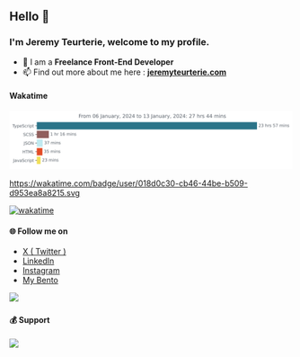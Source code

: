 ## Hello 👋
### I'm Jeremy Teurterie, welcome to my profile.

- 🌴 I am a <b>Freelance Front-End Developer</b>
- 📫 Find out more about me here : <b><a href="https://jeremyteurterie.com" target="_blank">jeremyteurterie.com</a></b>

<!-- #### 🚀 My projects

- <a href="https://sharuco.lndev.me/" target="_blank">Sharuco</a> : Share and explore essential codes, create forms to retrieve information and keep useful links.
- <a href="https://lnui.lndev.me/" target="_blank">LNUI</a> : With LNUI you will have components of all types that will allow you to build your website from scratch.
- <a href="https://wp.lndev.me/" target="_blank">World Portfolios</a> : Open source collection of World Portfolios. -->

#### Wakatime
[![wakatime-stats](https://github.com/jeremyteurterie/jeremyteurterie/blob/master/images/stat.svg)](https://wakatime.com/@jeremyteurterie)

https://wakatime.com/badge/user/018d0c30-cb46-44be-b509-d953ea8a8215.svg

[![wakatime](https://wakatime.com/badge/user/018d0c30-cb46-44be-b509-d953ea8a8215.svg)](https://wakatime.com/@018d0c30-cb46-44be-b509-d953ea8a8215)

#### 🌐 Follow me on

- <a href="https://twitter.com/jeremyteurterie" target="_blank">X ( Twitter )</a>
- <a href="https://linkedin.com/in/jeremyteurterie" target="_blank">LinkedIn</a>
- <a href="https://instagram.com/jeremyteurterie" target="_blank">Instagram</a>
- <a href="https://bento.me/jeremyteurterie" target="_blank">My Bento</a>

![](https://komarev.com/ghpvc/?username=jeremyteurterie)

#### 💰 Support
<p><a href="https://www.buymeacoffee.com/jeremyteurterie"><img src="https://img.buymeacoffee.com/button-api/?text=Buy me a coffee&emoji=☕&slug=jeremyteruterie&button_colour=57CC99&font_colour=ffffff&font_family=Bree&outline_colour=000000&coffee_colour=FFDD00" /></a></p><br><br>